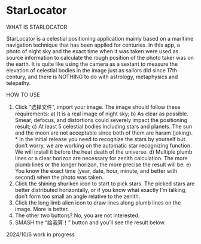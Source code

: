 # StarLocator
WHAT IS STARLOCATOR

StarLocator is a celestial positioning application mainly based on a maritime navigation technique that has been applied for centuries. In this app, a photo of night sky and the exact time when it was taken were used as source information to calculate the rough position of the photo taker was on the earth. It is quite like using the camera as a sextant to measure the elevation of celestial bodies in the image just as sailors did since 17th century, and there is NOTHING to do with astrology, metaphysics and telepathy.

HOW TO USE

1.	Click “选择文件”, import your image. The image should follow these requirements:
a)	It is a real image of night sky;
b)	As clear as possible. Smear, defocus, and distortions could severely impact the positioning result;
c)	At least 5 celestial bodies including stars and planets. The sun and the moon are not acceptable since both of them are haram (joking). * In the initial release you need to recognize the stars by yourself but don’t worry, we are working on the automatic star recognizing function. We will install it before the heat death of the universe.
d)	Multiple plumb lines or a clear horizon are necessary for zenith calculation. The more plumb lines or the longer horizon, the more precise the result will be.
e)	You know the exact time (year, date, hour, minute, and better with second) when the photo was taken. 
2.	Click the shining shuriken icon to start to pick stars. The picked stars are better distributed horizontally, or if you know what exactly I’m talking, don’t form too small an angle relative to the zenith.
3.	Click the long limb alien icon to draw lines along plumb lines on the image. More is better.
4.	The other two buttons? No, you are not interested.
5.	SMASH the “给我算！” button and you’ll see the result below.

2024/10/6 work in progress
